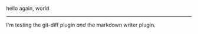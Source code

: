 hello again, world
__________________________

I'm testing the git-diff plugin *and* the markdown writer plugin.
